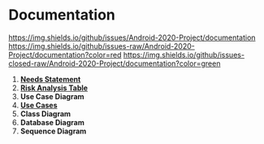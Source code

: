 # Documentation
https://img.shields.io/github/issues/Android-2020-Project/documentation
https://img.shields.io/github/issues-raw/Android-2020-Project/documentation?color=red
https://img.shields.io/github/issues-closed-raw/Android-2020-Project/documentation?color=green


1. **[Needs Statement](https://github.com/Android-2020-Project/Documentation/blob/main/needs_statement.md)**
2. **[Risk Analysis Table](https://github.com/Android-2020-Project/Documentation/blob/main/risk_analysis_table.md)**
3. **Use Case Diagram**
4. **[Use Cases](https://github.com/Android-2020-Project/Documentation/blob/main/use_cases.md)**
5. **Class Diagram**
6. **Database Diagram**
7. **Sequence Diagram**
